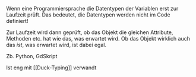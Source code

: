 Wenn eine Programmiersprache die Datentypen der Variablen erst zur Laufzeit prüft.
Das bedeutet, die Datentypen werden nicht im Code definiert! 

Zur Laufzeit wird dann geprüft, ob das Objekt die gleichen Attribute, Methoden etc. hat wie das, was erwartet wird. Ob das Objekt wirklich auch das _ist_, was erwartet wird, ist dabei egal.

Zb. Python, GdSkript

Ist eng mit [[Duck-Typing]] verwandt